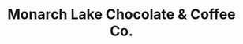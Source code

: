 ---
title: "Monarch Lake Chocolate & Coffee Co."
url: /winter-park/monarch-lake-chocolate-and-coffee-co/
shop: chocolate
---